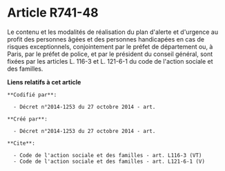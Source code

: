# Article R741-48

Le contenu et les modalités de réalisation du plan d'alerte et d'urgence au profit des personnes âgées et des personnes
handicapées en cas de risques exceptionnels, conjointement par le préfet de département ou, à Paris, par le préfet de police,
et par le président du conseil général, sont fixées par les articles L. 116-3 et L. 121-6-1 du code de l'action sociale et
des familles.

**Liens relatifs à cet article**

	**Codifié par**:

	  - Décret n°2014-1253 du 27 octobre 2014 - art.

	**Créé par**:

	  - Décret n°2014-1253 du 27 octobre 2014 - art.

	**Cite**:

	  - Code de l'action sociale et des familles - art. L116-3 (VT)
	  - Code de l'action sociale et des familles - art. L121-6-1 (V)
